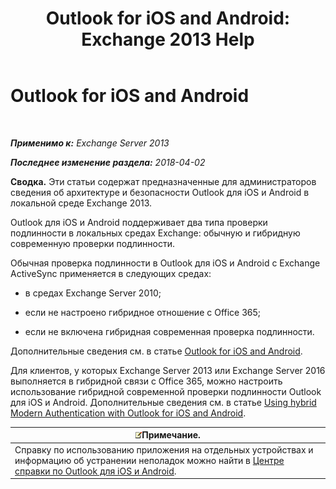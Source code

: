 ﻿---
title: 'Outlook for iOS and Android: Exchange 2013 Help'
TOCTitle: Outlook for iOS and Android
ms:assetid: 8b46e0bf-334d-44ed-bf20-eab605fdcae6
ms:mtpsurl: https://technet.microsoft.com/ru-ru/library/Mt846638(v=EXCHG.150)
ms:contentKeyID: 74520286
ms.date: 04/30/2018
mtps_version: v=EXCHG.150
ms.translationtype: HT
---

# Outlook for iOS and Android

 

_**Применимо к:** Exchange Server 2013_

_**Последнее изменение раздела:** 2018-04-02_

**Сводка.** Эти статьи содержат предназначенные для администраторов сведения об архитектуре и безопасности Outlook для iOS и Android в локальной среде Exchange 2013.

Outlook для iOS и Android поддерживает два типа проверки подлинности в локальных средах Exchange: обычную и гибридную современную проверки подлинности.

Обычная проверка подлинности в Outlook для iOS и Android с Exchange ActiveSync применяется в следующих средах:

  - в средах Exchange Server 2010;

  - если не настроено гибридное отношение с Office 365;

  - если не включена гибридная современная проверка подлинности.

Дополнительные сведения см. в статье [Outlook for iOS and Android](using-basic-authentication-with-outlook-for-ios-and-android-exchange-2013-help.md).

Для клиентов, у которых Exchange Server 2013 или Exchange Server 2016 выполняется в гибридной связи с Office 365, можно настроить использование гибридной современной проверки подлинности Outlook для iOS и Android. Дополнительные сведения см. в статье [Using hybrid Modern Authentication with Outlook for iOS and Android](using-hybrid-modern-authentication-with-outlook-for-ios-and-android-exchange-2013-help.md).

<table>
<thead>
<tr class="header">
<th><img src="images/JJ126620.note(EXCHG.150).gif" title="Примечание" alt="Примечание" />Примечание.</th>
</tr>
</thead>
<tbody>
<tr class="odd">
<td>Справку по использованию приложения на отдельных устройствах и информацию об устранении неполадок можно найти в <a href="https://support.office.com/ru-ru/article/outlook-for-ios-and-android-help-center-cd84214e-a5ac-4e95-9ea3-e07f78d0cde6">Центре справки по Outlook для iOS и Android</a>.</td>
</tr>
</tbody>
</table>

